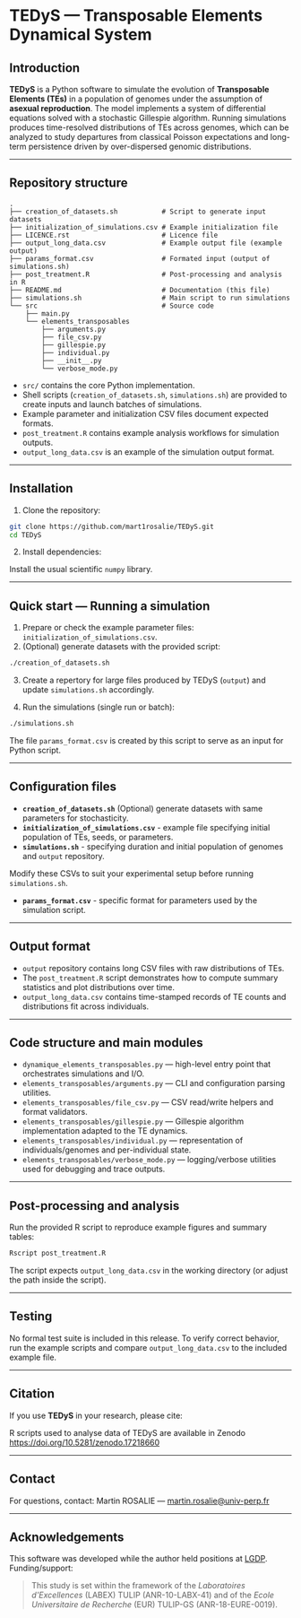 # TEDyS — Transposable Elements Dynamical System

## Introduction

**TEDyS** is a Python software to simulate the evolution of **Transposable Elements (TEs)** in a population of genomes under the assumption of **asexual reproduction**. The model implements a system of differential equations solved with a stochastic Gillespie algorithm. Running simulations produces time-resolved distributions of TEs across genomes, which can be analyzed to study departures from classical Poisson expectations and long-term persistence driven by over-dispersed genomic distributions.


---

## Repository structure

```
.
├── creation_of_datasets.sh           # Script to generate input datasets
├── initialization_of_simulations.csv # Example initialization file
├── LICENCE.rst                       # Licence file
├── output_long_data.csv              # Example output file (example output)
├── params_format.csv                 # Formated input (output of simulations.sh)
├── post_treatment.R                  # Post-processing and analysis in R
├── README.md                         # Documentation (this file)
├── simulations.sh                    # Main script to run simulations
└── src                               # Source code
    ├── main.py
    └── elements_transposables
        ├── arguments.py
        ├── file_csv.py
        ├── gillespie.py
        ├── individual.py
        ├── __init__.py
        └── verbose_mode.py
```

- `src/` contains the core Python implementation.
- Shell scripts (`creation_of_datasets.sh`, `simulations.sh`) are provided to create inputs and launch batches of simulations.
- Example parameter and initialization CSV files document expected formats.
- `post_treatment.R` contains example analysis workflows for simulation outputs.
- `output_long_data.csv` is an example of the simulation output format.


---

## Installation

1. Clone the repository:

```bash
git clone https://github.com/mart1rosalie/TEDyS.git
cd TEDyS
```

2. Install dependencies:

Install the usual scientific `numpy` library.

---

## Quick start — Running a simulation

1. Prepare or check the example parameter files: `initialization_of_simulations.csv`. 
2. (Optional) generate datasets with the provided script:

```bash
./creation_of_datasets.sh
```
3. Create a repertory for large files produced by TEDyS (`output`) and update `simulations.sh` accordingly.

4. Run the simulations (single run or batch):

```bash
./simulations.sh
```
The file `params_format.csv` is created by this script to serve as an input for Python script. 


---

## Configuration files

- **`creation_of_datasets.sh`** (Optional) generate datasets with same parameters for stochasticity.
- **`initialization_of_simulations.csv`** - example file specifying initial population of TEs, seeds, or parameters.
- **`simulations.sh`** - specifying duration and initial population of genomes and `output` repository.

Modify these CSVs to suit your experimental setup before running `simulations.sh`.

- **`params_format.csv`** - specific format for parameters used by the simulation script.
---

## Output format

- `output` repository contains long CSV files with raw distributions of TEs.
- The `post_treatment.R` script demonstrates how to compute summary statistics and plot distributions over time.
- `output_long_data.csv` contains time-stamped records of TE counts and distributions fit across individuals.


---

## Code structure and main modules

- `dynamique_elements_transposables.py` — high-level entry point that orchestrates simulations and I/O.
- `elements_transposables/arguments.py` — CLI and configuration parsing utilities.
- `elements_transposables/file_csv.py` — CSV read/write helpers and format validators.
- `elements_transposables/gillespie.py` — Gillespie algorithm implementation adapted to the TE dynamics.
- `elements_transposables/individual.py` — representation of individuals/genomes and per-individual state.
- `elements_transposables/verbose_mode.py` — logging/verbose utilities used for debugging and trace outputs.


---

## Post-processing and analysis

Run the provided R script to reproduce example figures and summary tables:

```bash
Rscript post_treatment.R
```

The script expects `output_long_data.csv` in the working directory (or adjust the path inside the script).


---

## Testing

No formal test suite is included in this release. To verify correct behavior, run the example scripts and compare `output_long_data.csv` to the included example file.


---

## Citation

If you use **TEDyS** in your research, please cite:

R scripts used to analyse data of TEDyS are available in Zenodo https://doi.org/10.5281/zenodo.17218660

---

## Contact

For questions, contact: Martin ROSALIE — martin.rosalie@univ-perp.fr


---

## Acknowledgements

This software was developed while the author held positions at [LGDP](https://lgdp.univ-perp.fr). Funding/support: 

> This study is set within the framework of the *Laboratoires d'Excellences* (LABEX) TULIP (ANR-10-LABX-41) and of the *Ecole Universitaire de Recherche* (EUR) TULIP-GS (ANR-18-EURE-0019).
